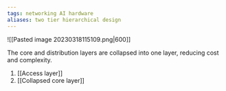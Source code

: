 ```yaml
---
tags: networking AI hardware 
aliases: two tier hierarchical design
---
```

![[Pasted image 20230318115109.png|600]]

The core and distribution layers are collapsed into one layer, reducing cost and complexity.
1. [[Access layer]]
2. [[Collapsed core layer]]
